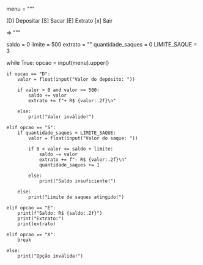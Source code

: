menu = """

[D] Depositar
[S] Sacar
[E] Extrato
[x] Sair

=> """

saldo = 0
limite = 500
extrato = ""
quantidade_saques = 0
LIMITE_SAQUE = 3

while True:
    opcao = input(menu).upper()

    if opcao == "D":
        valor = float(input("Valor do depósito: "))

        if valor > 0 and valor <= 500:
            saldo += valor
            extrato += f"+ R$ {valor:.2f}\n"
        
        else:
            print("Valor inválido!")

    elif opcao == "S":
        if quantidade_saques < LIMITE_SAQUE:
            valor = float(input("Valor do saque: "))

            if 0 < valor <= saldo + limite:
                saldo -= valor
                extrato += f"- R$ {valor:.2f}\n"
                quantidade_saques += 1
            
            else:
                print("Saldo insuficiente!")

        else:
            print("Limite de saques atingido!")

    elif opcao == "E":
        print(f"Saldo: R$ {saldo:.2f}")
        print("Extrato:")
        print(extrato) 

    elif opcao == "X":
        break

    else:
        print("Opção inválida!")
